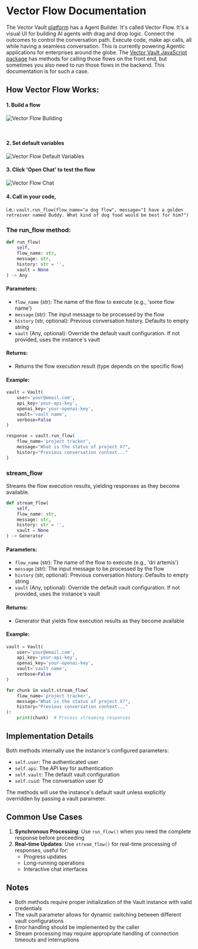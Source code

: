 # Vector Flow Documentation

The Vector Vault [platform](https://app.vectorvault.io) has a Agent Builder. It's called Vector Flow. It's a visual UI for building AI agents with drag and drop logic. Connect the outcomes to control the conversation path. Execute code, make api calls, all while having a seamless conversation. This is currently powering Agentic applications for enterprises around the globe. The [Vector Vault JavaScript package](https://github.com/John-Rood/VectorVault-js) has methods for calling those flows on the front end, but sometimes you also need to run those flows in the backend. This documentation is for such a case.

## How Vector Flow Works:
#### 1. Build a flow

![Vector Flow Building](/digital%20assets/Vector%20Flow%20Build%20Flow.gif)

<br>

#### 2. Set default variables

![Vector Flow Default Variables](/digital%20assets/Vector%20Flow%20Default%20Variables.gif)


#### 3. Click 'Open Chat' to test the flow

![Vector Flow Chat](/digital%20assets/Vector%20Flow%20Example%20Chat.gif)

#### 4. Call in your code, 
i.e.:  `vault.run_flow(flow_name="a dog flow", message="I have a golden retreiver named Buddy. What kind of dog food would be best for him?")`

### The run_flow method:

```python
def run_flow(
    self, 
    flow_name: str, 
    message: str, 
    history: str = '', 
    vault = None
) -> Any
```

#### Parameters:
- `flow_name` (str): The name of the flow to execute (e.g., 'some flow name')
- `message` (str): The input message to be processed by the flow
- `history` (str, optional): Previous conversation history. Defaults to empty string
- `vault` (Any, optional): Override the default vault configuration. If not provided, uses the instance's vault

#### Returns:
- Returns the flow execution result (type depends on the specific flow)

#### Example:
```python
vault = Vault(
    user='your@email.com',
    api_key='your-api-key',
    openai_key='your-openai-key',
    vault='vault name',
    verbose=False
)

response = vault.run_flow(
    flow_name='project tracker',
    message="What is the status of project X?",
    history="Previous conversation context..."
)
```

### stream_flow

Streams the flow execution results, yielding responses as they become available.

```python
def stream_flow(
    self, 
    flow_name: str, 
    message: str, 
    history: str = '', 
    vault = None
) -> Generator
```

#### Parameters:
- `flow_name` (str): The name of the flow to execute (e.g., 'dri artemis')
- `message` (str): The input message to be processed by the flow
- `history` (str, optional): Previous conversation history. Defaults to empty string
- `vault` (Any, optional): Override the default vault configuration. If not provided, uses the instance's vault

#### Returns:
- Generator that yields flow execution results as they become available

#### Example:
```python
vault = Vault(
    user='your@email.com',
    api_key='your-api-key',
    openai_key='your-openai-key',
    vault='vault name',
    verbose=False
)

for chunk in vault.stream_flow(
    flow_name='project tracker',
    message="What is the status of project X?",
    history="Previous conversation context..."
):
    print(chunk)  # Process streaming responses
```

## Implementation Details

Both methods internally use the instance's configured parameters:
- `self.user`: The authenticated user
- `self.api`: The API key for authentication
- `self.vault`: The default vault configuration
- `self.cuid`: The conversation user ID

The methods will use the instance's default vault unless explicitly overridden by passing a vault parameter.

## Common Use Cases

1. **Synchronous Processing**: Use `run_flow()` when you need the complete response before proceeding
2. **Real-time Updates**: Use `stream_flow()` for real-time processing of responses, useful for:
   - Progress updates
   - Long-running operations
   - Interactive chat interfaces

## Notes

- Both methods require proper initialization of the Vault instance with valid credentials
- The vault parameter allows for dynamic switching between different vault configurations
- Error handling should be implemented by the caller
- Stream processing may require appropriate handling of connection timeouts and interruptions